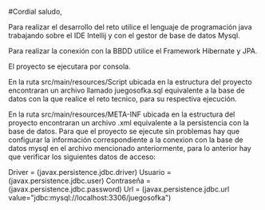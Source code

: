 #Cordial saludo,

Para realizar el desarrollo del reto utilice el lenguaje de programación java trabajando sobre el IDE Intellij y con el gestor de base de datos Mysql.

Para realizar la conexión con la BBDD utilice el Framework Hibernate y JPA.

El proyecto se ejecutara por consola.

En la ruta src/main/resources/Script ubicada en la estructura del proyecto encontraran un archivo  llamado juegosofka.sql equivalente a la base de datos con la que realice el reto tecnico, para su respectiva ejecución.

En la ruta src/main/resources/META-INF ubicada en la estructura del proyecto encontraran un archivo .xml equivalente a la persistencia con la base de datos. Para que el proyecto se ejecute sin problemas hay que configurar la información correspondiente a la conexion con la base de datos mysql en el archivo mencionado anteriormente, para lo anterior hay que verificar los siguientes datos de acceso:

Driver = (javax.persistence.jdbc.driver)
Usuario = (javax.persistence.jdbc.user)
Contraseña = (javax.persistence.jdbc.password)
Url = (javax.persistence.jdbc.url value="jdbc:mysql://localhost:3306/juegosofka")
